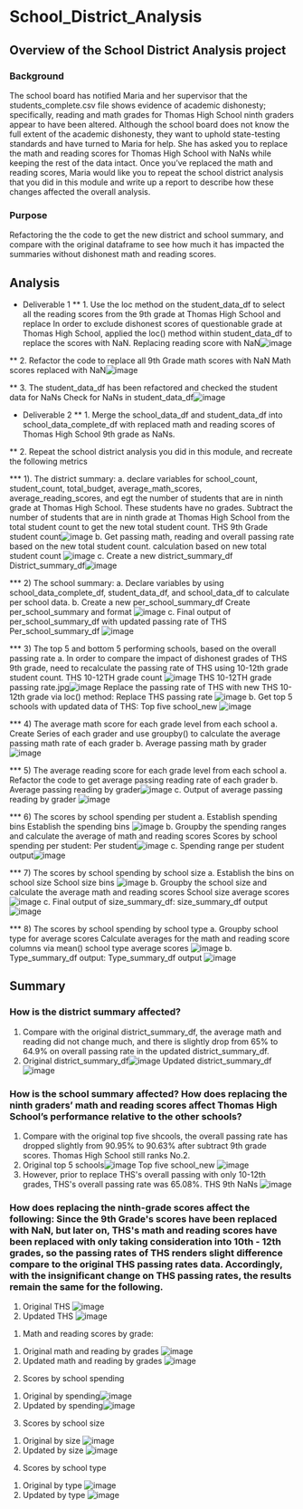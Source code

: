 # School_District_Analysis

## Overview of the School District Analysis project 
### Background 
The school board has notified Maria and her supervisor that the students_complete.csv file shows evidence of academic dishonesty; specifically, reading and math grades for Thomas High School ninth graders appear to have been altered. Although the school board does not know the full extent of the academic dishonesty, they want to uphold state-testing standards and have turned to Maria for help. She has asked you to replace the math and reading scores for Thomas High School with NaNs while keeping the rest of the data intact. Once you’ve replaced the math and reading scores, Maria would like you to repeat the school district analysis that you did in this module and write up a report to describe how these changes affected the overall analysis.
### Purpose 
Refactoring the the code to get the new district and school summary, and compare with the original dataframe to see how much it has impacted the summaries without dishonest math and reading scores. 

## Analysis 
* Deliverable 1 
** 1. Use the loc method on the student_data_df to select all the reading scores from the 9th grade at Thomas High School and replace 
In order to exclude dishonest scores of questionable grade at Thomas High School, applied the loc() method within student_data_df to replace the scores with NaN. 
Replacing reading score with NaN![image](https://user-images.githubusercontent.com/82353749/117590993-0fe95b80-b100-11eb-88c2-3a84c119d93a.png)

** 2. Refactor the code to replace all 9th Grade math scores with NaN 
Math scores replaced with NaN![image](https://user-images.githubusercontent.com/82353749/117591040-6b1b4e00-b100-11eb-838f-95c443f7e0e0.png)

** 3. The student_data_df has been refactored and checked the student data for NaNs 
Check for NaNs in student_data_df![image](https://user-images.githubusercontent.com/82353749/117591290-e0d3e980-b101-11eb-99de-af061e08903b.png)

* Deliverable 2 
** 1. Merge the school_data_df and student_data_df into school_data_complete_df with replaced math and reading scores of Thomas High School 9th grade as NaNs. 

** 2. Repeat the school district analysis you did in this module, and recreate the following metrics

*** 1). The district summary: 
a. declare variables for school_count, student_count, total_budget, average_math_scores, average_reading_scores, and egt the number of students that are in ninth grade at Thomas High School. These students have no grades. Subtract the number of students that are in ninth grade at Thomas High School from the total student count to get the new total student count. 
  THS 9th Grade student count![image](https://user-images.githubusercontent.com/82353749/117671659-08b16480-b177-11eb-870e-8658b1369c81.png)
b. Get passing math, reading and overall passing rate based on the new total student count. 
  calculation based on new total student count ![image](https://user-images.githubusercontent.com/82353749/117671880-46ae8880-b177-11eb-8613-48edc8f965f2.png)
c. Create a new district_summary_df 
  District_summary_df![image](https://user-images.githubusercontent.com/82353749/117672424-d6eccd80-b177-11eb-9bf8-6cc9c5568a80.png)
  
*** 2) The school summary: 
a. Declare variables by using school_data_complete_df, student_data_df, and school_data_df to calculate per school data. 
b. Create a new per_school_summary_df 
  Create per_school_summary and format ![image](https://user-images.githubusercontent.com/82353749/117673183-8d50b280-b178-11eb-9aff-4bf8222015c4.png)
c. Final output of per_school_summary_df with updated passing rate of THS 
  Per_school_summary_df ![image](https://user-images.githubusercontent.com/82353749/117673481-d4d73e80-b178-11eb-9264-ede9aa201b43.png)
  
*** 3) The top 5 and bottom 5 performing schools, based on the overall passing rate 
a. In order to compare the impact of dishonest grades of THS 9th grade, need to recalculate the passing rate of THS using 10-12th grade student count. 
  THS 10-12TH grade count ![image](https://user-images.githubusercontent.com/82353749/117674309-8f674100-b179-11eb-9245-a83a0fe92d75.png)
  THS 10-12TH grade passing rate.jpg![image](https://user-images.githubusercontent.com/82353749/117677529-89bf2a80-b17c-11eb-84d3-1441582126cb.png)
  Replace the passing rate of THS with new THS 10-12th grade via loc() method: 
  Replace THS passing rate ![image](https://user-images.githubusercontent.com/82353749/117675418-89259480-b17a-11eb-9165-abd221963e5d.png)
b. Get top 5 schools with updated data of THS: Top five school_new ![image](https://user-images.githubusercontent.com/82353749/117675684-c9851280-b17a-11eb-9950-5bd4cbb2053c.png)

*** 4) The average math score for each grade level from each school
a. Create Series of each grader and use groupby() to calculate the average passing math rate of each grader 
b. Average passing math by grader ![image](https://user-images.githubusercontent.com/82353749/117676109-3f897980-b17b-11eb-9f01-fe702a298d99.png)

*** 5) The average reading score for each grade level from each school
a. Refactor the code to get average passing reading rate of each grader 
b. Average passing reading by grader![image](https://user-images.githubusercontent.com/82353749/117676433-8a0af600-b17b-11eb-897a-e672f20768f0.png)
c. Output of average passing reading by grader ![image](https://user-images.githubusercontent.com/82353749/117676621-b6267700-b17b-11eb-9cc0-df43174a93ff.png)

*** 6) The scores by school spending per student
a. Establish spending bins 
  Establish the spending bins ![image](https://user-images.githubusercontent.com/82353749/117683112-bde91a00-b181-11eb-853b-f2eec0f415d0.png)
b. Groupby the spending ranges and calculate the average of math and reading scores 
  Scores by school spending per student: Per student![image](https://user-images.githubusercontent.com/82353749/117683319-f4269980-b181-11eb-9f2a-7ed38c4aff0f.png)
c. Spending range per student output![image](https://user-images.githubusercontent.com/82353749/117683768-64351f80-b182-11eb-8368-c3bcc0a9960c.png)

*** 7) The scores by school spending by school size
a. Establish the bins on school size 
  School size bins ![image](https://user-images.githubusercontent.com/82353749/117684061-a199ad00-b182-11eb-9d47-99d3345e6233.png)
b. Groupby the school size and calculate the average math and reading scores 
  School size average scores ![image](https://user-images.githubusercontent.com/82353749/117684608-27b5f380-b183-11eb-8658-519fc7f2c8b8.png)
c. Final output of size_summary_df: size_summary_df output ![image](https://user-images.githubusercontent.com/82353749/117684832-5e8c0980-b183-11eb-8ca5-fb3e02303d6d.png)

*** 8) The scores by school spending by school type
a. Groupby school type for average scores Calculate averages for the math and reading score columns via mean()
  school type average scores ![image](https://user-images.githubusercontent.com/82353749/117685517-00abf180-b184-11eb-98f0-95c4cb0c38b7.png)
b. Type_summary_df output: Type_summary_df output ![image](https://user-images.githubusercontent.com/82353749/117685716-2cc77280-b184-11eb-99ee-ab336c13f425.png)

## Summary 
### How is the district summary affected? 
1. Compare with the original district_summary_df, the average math and reading did not change much, and there is slightly drop from 65% to 64.9% on overall passing rate in the updated district_summary_df. 
2. Original district_summary_df![image](https://user-images.githubusercontent.com/82353749/117687701-07d3ff00-b186-11eb-9178-80bac04e4f3f.png)
   Updated district_summary_df![image](https://user-images.githubusercontent.com/82353749/117687201-8da37a80-b185-11eb-8982-ecff871a0735.png)

### How is the school summary affected? How does replacing the ninth graders’ math and reading scores affect Thomas High School’s performance relative to the other schools?
1. Compare with the original top five shcools, the overall passing rate has dropped slightly from 90.95% to 90.63% after subtract 9th grade scores. Thomas High School still ranks No.2. 
2. Original top 5 schools![image](https://user-images.githubusercontent.com/82353749/117689241-8bdab680-b187-11eb-89aa-92dfc2ee3230.png)
   Top five school_new ![image](https://user-images.githubusercontent.com/82353749/117689335-9eed8680-b187-11eb-87d0-65e276ebb373.png)
3. However, prior to replace THS's overall passing with only 10-12th grades, THS's overall passing rate was 65.08%. 
   THS 9th NaNs ![image](https://user-images.githubusercontent.com/82353749/117689797-1de2bf00-b188-11eb-8e7c-9d6e0535fe7f.png)
   
### How does replacing the ninth-grade scores affect the following: Since the 9th Grade's scores have been replaced with NaN, but later on, THS's math and reading scores have been replaced with only taking consideration into 10th - 12th grades, so the passing rates of THS renders slight difference compare to the original THS passing rates data. Accordingly, with the insignificant change on THS passing rates, the results remain the same for the following. 
  1) Original THS ![image](https://user-images.githubusercontent.com/82353749/117693554-263cf900-b18c-11eb-94e5-5e14c8e98c1e.png)
  2) Updated THS ![image](https://user-images.githubusercontent.com/82353749/117693588-2f2dca80-b18c-11eb-9288-3e74bfe20fb5.png)
1. Math and reading scores by grade: 
  1) Original math and reading by grades ![image](https://user-images.githubusercontent.com/82353749/117694477-30abc280-b18d-11eb-96c2-b11824aeef4b.png)
  2) Updated math and reading by grades ![image](https://user-images.githubusercontent.com/82353749/117694690-6cdf2300-b18d-11eb-8688-c2c04597a342.png)
2. Scores by school spending
  1) Original by spending![image](https://user-images.githubusercontent.com/82353749/117695291-145c5580-b18e-11eb-8e20-59daf8ab8967.png)
  2) Updated by spending![image](https://user-images.githubusercontent.com/82353749/117695324-1d4d2700-b18e-11eb-8bac-8911a75c0427.png)
3. Scores by school size
  1) Original by size ![image](https://user-images.githubusercontent.com/82353749/117695482-466db780-b18e-11eb-8573-256f160e7968.png)
  2) Updated by size ![image](https://user-images.githubusercontent.com/82353749/117695870-b2502000-b18e-11eb-856c-edc9ec616d28.png)
4. Scores by school type
  1) Original by type ![image](https://user-images.githubusercontent.com/82353749/117696131-f93e1580-b18e-11eb-81a3-d246cf5f8119.png)
  2) Updated by type ![image](https://user-images.githubusercontent.com/82353749/117696017-d90e5680-b18e-11eb-92bc-21253a2c1df7.png)




  
   



